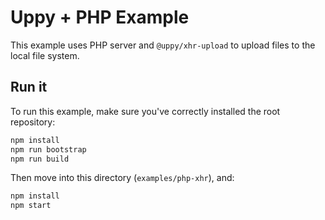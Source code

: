 # Uppy + PHP Example

This example uses PHP server and `@uppy/xhr-upload` to upload files to the local file system.

## Run it

To run this example, make sure you've correctly installed the root repository:

```bash
npm install
npm run bootstrap
npm run build
```

Then move into this directory (`examples/php-xhr`), and:

```bash
npm install
npm start
```
